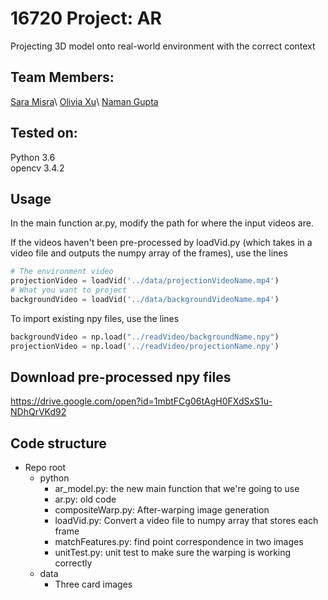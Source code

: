 # 16720 Project: AR

Projecting 3D model onto real-world environment with the correct context

## Team Members: 
[Sara Misra](https://github.com/saramsra)\ 
[Olivia Xu](https://github.com/olimengia)\ 
[Naman Gupta](https://github.com/OwlCoder)

## Tested on:

Python 3.6\
opencv 3.4.2


## Usage

In the main function ar.py, modify the path for where the input videos are.

If the videos haven't been pre-processed by loadVid.py (which takes in a video file and outputs the numpy array of the frames), use the lines
```python
# The environment video
projectionVideo = loadVid('../data/projectionVideoName.mp4') 
# What you want to project
backgroundVideo = loadVid('../data/backgroundVideoName.mp4') 
```

To import existing npy files, use the lines
```python
backgroundVideo = np.load("../readVideo/backgroundName.npy") 
projectionVideo = np.load('../readVideo/projectionName.npy') 
```
## Download pre-processed npy files
https://drive.google.com/open?id=1mbtFCg06tAgH0FXdSxS1u-NDhQrVKd92

## Code structure
* Repo root
  * python
    * ar_model.py: the new main function that we're going to use 
    * ar.py: old code
    * compositeWarp.py: After-warping image generation
    * loadVid.py: Convert a video file to numpy array that stores each frame
    * matchFeatures.py: find point correspondence in two images
    * unitTest.py: unit test to make sure the warping is working correctly
  * data
    * Three card images
